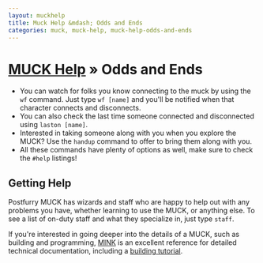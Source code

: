 ```yaml
---
layout: muckhelp
title: Muck Help &mdash; Odds and Ends
categories: muck, muck-help, muck-help-odds-and-ends
---
```

# [MUCK Help](/muck/help) &raquo; Odds and Ends

* You can watch for folks you know connecting to the muck by using the `wf` command.  Just type `wf [name]` and you'll be notified when that character connects and disconnects.
* You can also check the last time someone connected and disconnected using `laston [name]`.
* Interested in taking someone along with you when you explore the MUCK?  Use the `handup` command to offer to bring them along with you.
* All these commands have plenty of options as well, make sure to check the `#help` listings!

## Getting Help

Postfurry MUCK has wizards and staff who are happy to help out with any problems you have, whether learning to use the MUCK, or anything else.  To see a list of on-duty staff and what they specialize in, just type `staff`.

If you're interested in going deeper into the details of a MUCK, such as building and programming, [MINK](http://www.rdwarf.com/users/mink/muckman/) is an excellent reference for detailed technical documentation, including a [building tutorial](http://www.rdwarf.com/users/mink/muckman/buildtut.html).
